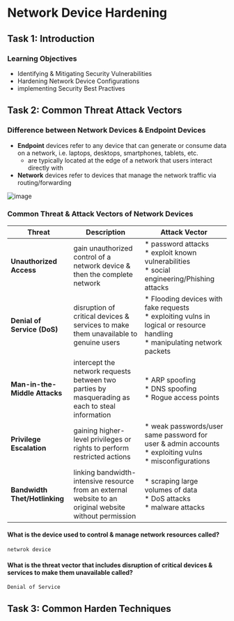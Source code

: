 # Network Device Hardening

## Task 1: Introduction
### Learning Objectives
* Identifying & Mitigating Security Vulnerabilities
* Hardening Network Device Configurations
* implementing Security Best Practives


## Task 2: Common Threat Attack Vectors
### Difference between Network Devices & Endpoint Devices
* **Endpoint** devices refer to any device that can generate or consume data on a network, i.e. laptops, desktops, smartphones, tablets, etc.
    * are typically located at the edge of a network that users interact directly with
* **Network** devices refer to devices that manage the network traffic via routing/forwarding

![image](https://github.com/user-attachments/assets/9b9ac685-116f-4a3b-b41a-3daa1258f83f)

### Common Threat & Attack Vectors of Network Devices
|**Threat**|**Description**|**Attack Vector**|
|------------|-------------|-----------------------|
|**Unauthorized Access**|gain unauthorized control of a network device & then the complete network|* password attacks<br>* exploit known vulnerabilities<br>* social engineering/Phishing attacks|
|**Denial of Service (DoS)**|disruption of critical devices & services to make them unavailable to genuine users|* Flooding devices with fake requests<br>* exploiting vulns in logical or resource handling<br> * manipulating network packets|
|**Man-in-the-Middle Attacks**|intercept the network requests between two parties by masquerading as each to steal information|* ARP spoofing<br> * DNS spoofing<br>* Rogue access points|
|**Privilege Escalation**|gaining higher-level privileges or rights to perform restricted actions|* weak passwords/user same password for user & admin accounts<br>* exploiting vulns<br>* misconfigurations|
|**Bandwidth Thet/Hotlinking**|linking bandwidth-intensive resource from an external website to an original website without permission|* scraping large volumes of data<br>* DoS attacks<br>* malware attacks|

#### What is the device used to control & manage network resources called?
```
netwrok device
```

#### What is the threat vector that includes disruption of critical devices & services to make them unavailable called?
```
Denial of Service
```


## Task 3: Common Harden Techniques




























